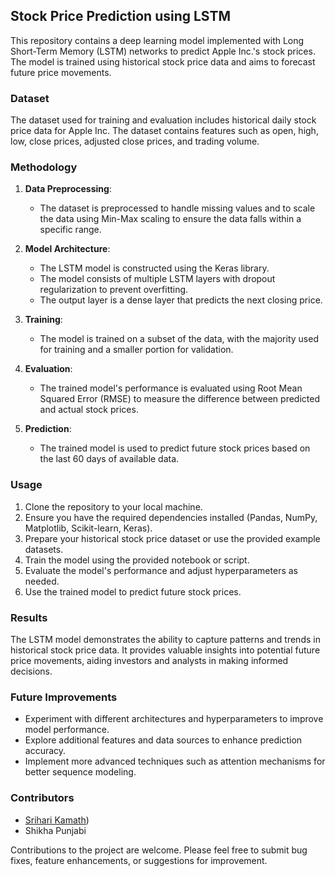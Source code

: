 ## Stock Price Prediction using LSTM

This repository contains a deep learning model implemented with Long Short-Term Memory (LSTM) networks to predict Apple Inc.'s stock prices. The model is trained using historical stock price data and aims to forecast future price movements.

### Dataset

The dataset used for training and evaluation includes historical daily stock price data for Apple Inc. The dataset contains features such as open, high, low, close prices, adjusted close prices, and trading volume.

### Methodology

1. **Data Preprocessing**:
   - The dataset is preprocessed to handle missing values and to scale the data using Min-Max scaling to ensure the data falls within a specific range.

2. **Model Architecture**:
   - The LSTM model is constructed using the Keras library.
   - The model consists of multiple LSTM layers with dropout regularization to prevent overfitting.
   - The output layer is a dense layer that predicts the next closing price.

3. **Training**:
   - The model is trained on a subset of the data, with the majority used for training and a smaller portion for validation.

4. **Evaluation**:
   - The trained model's performance is evaluated using Root Mean Squared Error (RMSE) to measure the difference between predicted and actual stock prices.

5. **Prediction**:
   - The trained model is used to predict future stock prices based on the last 60 days of available data.

### Usage

1. Clone the repository to your local machine.
2. Ensure you have the required dependencies installed (Pandas, NumPy, Matplotlib, Scikit-learn, Keras).
3. Prepare your historical stock price dataset or use the provided example datasets.
4. Train the model using the provided notebook or script.
5. Evaluate the model's performance and adjust hyperparameters as needed.
6. Use the trained model to predict future stock prices.

### Results

The LSTM model demonstrates the ability to capture patterns and trends in historical stock price data. It provides valuable insights into potential future price movements, aiding investors and analysts in making informed decisions.

### Future Improvements

- Experiment with different architectures and hyperparameters to improve model performance.
- Explore additional features and data sources to enhance prediction accuracy.
- Implement more advanced techniques such as attention mechanisms for better sequence modeling.

### Contributors

- [Srihari Kamath](https://github.com/SrihariKamath))
- Shikha Punjabi


Contributions to the project are welcome. Please feel free to submit bug fixes, feature enhancements, or suggestions for improvement.
